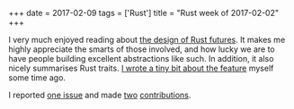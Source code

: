 +++
date = 2017-02-09
tags = ['Rust']
title = "Rust week of 2017-02-02"
+++

I very much enjoyed reading about [the design of Rust futures]. It makes
me highly appreciate the smarts of those involved, and how lucky we are
to have people building excellent abstractions like such. In addition,
it also nicely summarises Rust traits. [I wrote a tiny bit about the
feature] myself some time ago.

I reported [one issue] and made [two][] [contributions].

  [the design of Rust futures]: http://aturon.github.io/blog/2016/09/07/futures-design
  [I wrote a tiny bit about the feature]: https://github.com/softprops/shiplift/issues/50
  [one issue]: https://github.com/alexcrichton/futures-rs/pull/384
  [two]: https://github.com/alexcrichton/futures-rs/pull/385
  [contributions]: http://tshepang.net/rust-week-of-2015-05-22
